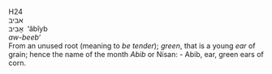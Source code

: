 <body>
  <p>H24<br>  אביב  <br> אָבִיבּ  ‎  ‘âbı̂yb  <br><i>aw-beeb‘ </i><br>From an unused root (meaning to <i>be</i> <i>tender</i>); <i>green</i>, that is a young <i>ear</i> of grain; hence the name of the month <i>Abib</i> or Nisan: - Abib, ear, green ears of corn.<br></p>
 </body>